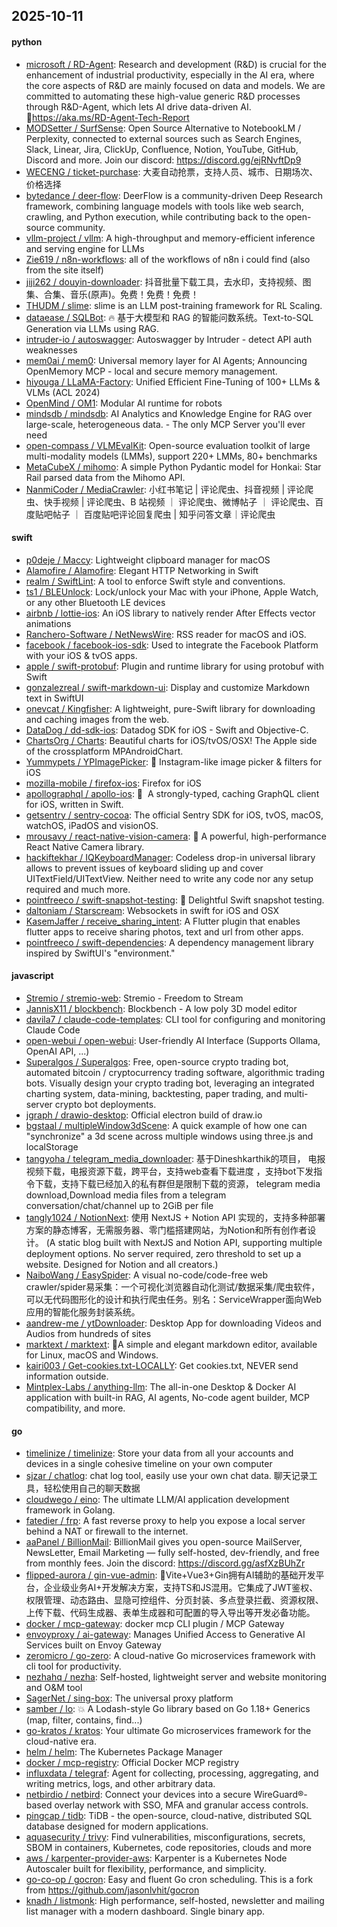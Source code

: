 ## 2025-10-11

#### python
* [microsoft / RD-Agent](https://github.com/microsoft/RD-Agent): Research and development (R&D) is crucial for the enhancement of industrial productivity, especially in the AI era, where the core aspects of R&D are mainly focused on data and models. We are committed to automating these high-value generic R&D processes through R&D-Agent, which lets AI drive data-driven AI. 🔗https://aka.ms/RD-Agent-Tech-Report
* [MODSetter / SurfSense](https://github.com/MODSetter/SurfSense): Open Source Alternative to NotebookLM / Perplexity, connected to external sources such as Search Engines, Slack, Linear, Jira, ClickUp, Confluence, Notion, YouTube, GitHub, Discord and more. Join our discord: https://discord.gg/ejRNvftDp9
* [WECENG / ticket-purchase](https://github.com/WECENG/ticket-purchase): 大麦自动抢票，支持人员、城市、日期场次、价格选择
* [bytedance / deer-flow](https://github.com/bytedance/deer-flow): DeerFlow is a community-driven Deep Research framework, combining language models with tools like web search, crawling, and Python execution, while contributing back to the open-source community.
* [vllm-project / vllm](https://github.com/vllm-project/vllm): A high-throughput and memory-efficient inference and serving engine for LLMs
* [Zie619 / n8n-workflows](https://github.com/Zie619/n8n-workflows): all of the workflows of n8n i could find (also from the site itself)
* [jiji262 / douyin-downloader](https://github.com/jiji262/douyin-downloader): 抖音批量下载工具，去水印，支持视频、图集、合集、音乐(原声)。免费！免费！免费！
* [THUDM / slime](https://github.com/THUDM/slime): slime is an LLM post-training framework for RL Scaling.
* [dataease / SQLBot](https://github.com/dataease/SQLBot): 🔥 基于大模型和 RAG 的智能问数系统。Text-to-SQL Generation via LLMs using RAG.
* [intruder-io / autoswagger](https://github.com/intruder-io/autoswagger): Autoswagger by Intruder - detect API auth weaknesses
* [mem0ai / mem0](https://github.com/mem0ai/mem0): Universal memory layer for AI Agents; Announcing OpenMemory MCP - local and secure memory management.
* [hiyouga / LLaMA-Factory](https://github.com/hiyouga/LLaMA-Factory): Unified Efficient Fine-Tuning of 100+ LLMs & VLMs (ACL 2024)
* [OpenMind / OM1](https://github.com/OpenMind/OM1): Modular AI runtime for robots
* [mindsdb / mindsdb](https://github.com/mindsdb/mindsdb): AI Analytics and Knowledge Engine for RAG over large-scale, heterogeneous data. - The only MCP Server you'll ever need
* [open-compass / VLMEvalKit](https://github.com/open-compass/VLMEvalKit): Open-source evaluation toolkit of large multi-modality models (LMMs), support 220+ LMMs, 80+ benchmarks
* [MetaCubeX / mihomo](https://github.com/MetaCubeX/mihomo): A simple Python Pydantic model for Honkai: Star Rail parsed data from the Mihomo API.
* [NanmiCoder / MediaCrawler](https://github.com/NanmiCoder/MediaCrawler): 小红书笔记 | 评论爬虫、抖音视频 | 评论爬虫、快手视频 | 评论爬虫、B 站视频 ｜ 评论爬虫、微博帖子 ｜ 评论爬虫、百度贴吧帖子 ｜ 百度贴吧评论回复爬虫 | 知乎问答文章｜评论爬虫

#### swift
* [p0deje / Maccy](https://github.com/p0deje/Maccy): Lightweight clipboard manager for macOS
* [Alamofire / Alamofire](https://github.com/Alamofire/Alamofire): Elegant HTTP Networking in Swift
* [realm / SwiftLint](https://github.com/realm/SwiftLint): A tool to enforce Swift style and conventions.
* [ts1 / BLEUnlock](https://github.com/ts1/BLEUnlock): Lock/unlock your Mac with your iPhone, Apple Watch, or any other Bluetooth LE devices
* [airbnb / lottie-ios](https://github.com/airbnb/lottie-ios): An iOS library to natively render After Effects vector animations
* [Ranchero-Software / NetNewsWire](https://github.com/Ranchero-Software/NetNewsWire): RSS reader for macOS and iOS.
* [facebook / facebook-ios-sdk](https://github.com/facebook/facebook-ios-sdk): Used to integrate the Facebook Platform with your iOS & tvOS apps.
* [apple / swift-protobuf](https://github.com/apple/swift-protobuf): Plugin and runtime library for using protobuf with Swift
* [gonzalezreal / swift-markdown-ui](https://github.com/gonzalezreal/swift-markdown-ui): Display and customize Markdown text in SwiftUI
* [onevcat / Kingfisher](https://github.com/onevcat/Kingfisher): A lightweight, pure-Swift library for downloading and caching images from the web.
* [DataDog / dd-sdk-ios](https://github.com/DataDog/dd-sdk-ios): Datadog SDK for iOS - Swift and Objective-C.
* [ChartsOrg / Charts](https://github.com/ChartsOrg/Charts): Beautiful charts for iOS/tvOS/OSX! The Apple side of the crossplatform MPAndroidChart.
* [Yummypets / YPImagePicker](https://github.com/Yummypets/YPImagePicker): 📸 Instagram-like image picker & filters for iOS
* [mozilla-mobile / firefox-ios](https://github.com/mozilla-mobile/firefox-ios): Firefox for iOS
* [apollographql / apollo-ios](https://github.com/apollographql/apollo-ios): 📱  A strongly-typed, caching GraphQL client for iOS, written in Swift.
* [getsentry / sentry-cocoa](https://github.com/getsentry/sentry-cocoa): The official Sentry SDK for iOS, tvOS, macOS, watchOS, iPadOS and visionOS.
* [mrousavy / react-native-vision-camera](https://github.com/mrousavy/react-native-vision-camera): 📸 A powerful, high-performance React Native Camera library.
* [hackiftekhar / IQKeyboardManager](https://github.com/hackiftekhar/IQKeyboardManager): Codeless drop-in universal library allows to prevent issues of keyboard sliding up and cover UITextField/UITextView. Neither need to write any code nor any setup required and much more.
* [pointfreeco / swift-snapshot-testing](https://github.com/pointfreeco/swift-snapshot-testing): 📸 Delightful Swift snapshot testing.
* [daltoniam / Starscream](https://github.com/daltoniam/Starscream): Websockets in swift for iOS and OSX
* [KasemJaffer / receive_sharing_intent](https://github.com/KasemJaffer/receive_sharing_intent): A Flutter plugin that enables flutter apps to receive sharing photos, text and url from other apps.
* [pointfreeco / swift-dependencies](https://github.com/pointfreeco/swift-dependencies): A dependency management library inspired by SwiftUI's "environment."

#### javascript
* [Stremio / stremio-web](https://github.com/Stremio/stremio-web): Stremio - Freedom to Stream
* [JannisX11 / blockbench](https://github.com/JannisX11/blockbench): Blockbench - A low poly 3D model editor
* [davila7 / claude-code-templates](https://github.com/davila7/claude-code-templates): CLI tool for configuring and monitoring Claude Code
* [open-webui / open-webui](https://github.com/open-webui/open-webui): User-friendly AI Interface (Supports Ollama, OpenAI API, ...)
* [Superalgos / Superalgos](https://github.com/Superalgos/Superalgos): Free, open-source crypto trading bot, automated bitcoin / cryptocurrency trading software, algorithmic trading bots. Visually design your crypto trading bot, leveraging an integrated charting system, data-mining, backtesting, paper trading, and multi-server crypto bot deployments.
* [jgraph / drawio-desktop](https://github.com/jgraph/drawio-desktop): Official electron build of draw.io
* [bgstaal / multipleWindow3dScene](https://github.com/bgstaal/multipleWindow3dScene): A quick example of how one can "synchronize" a 3d scene across multiple windows using three.js and localStorage
* [tangyoha / telegram_media_downloader](https://github.com/tangyoha/telegram_media_downloader): 基于Dineshkarthik的项目， 电报视频下载，电报资源下载，跨平台，支持web查看下载进度 ，支持bot下发指令下载，支持下载已经加入的私有群但是限制下载的资源， telegram media download,Download media files from a telegram conversation/chat/channel up to 2GiB per file
* [tangly1024 / NotionNext](https://github.com/tangly1024/NotionNext): 使用 NextJS + Notion API 实现的，支持多种部署方案的静态博客，无需服务器、零门槛搭建网站，为Notion和所有创作者设计。 (A static blog built with NextJS and Notion API, supporting multiple deployment options. No server required, zero threshold to set up a website. Designed for Notion and all creators.)
* [NaiboWang / EasySpider](https://github.com/NaiboWang/EasySpider): A visual no-code/code-free web crawler/spider易采集：一个可视化浏览器自动化测试/数据采集/爬虫软件，可以无代码图形化的设计和执行爬虫任务。别名：ServiceWrapper面向Web应用的智能化服务封装系统。
* [aandrew-me / ytDownloader](https://github.com/aandrew-me/ytDownloader): Desktop App for downloading Videos and Audios from hundreds of sites
* [marktext / marktext](https://github.com/marktext/marktext): 📝A simple and elegant markdown editor, available for Linux, macOS and Windows.
* [kairi003 / Get-cookies.txt-LOCALLY](https://github.com/kairi003/Get-cookies.txt-LOCALLY): Get cookies.txt, NEVER send information outside.
* [Mintplex-Labs / anything-llm](https://github.com/Mintplex-Labs/anything-llm): The all-in-one Desktop & Docker AI application with built-in RAG, AI agents, No-code agent builder, MCP compatibility, and more.

#### go
* [timelinize / timelinize](https://github.com/timelinize/timelinize): Store your data from all your accounts and devices in a single cohesive timeline on your own computer
* [sjzar / chatlog](https://github.com/sjzar/chatlog): chat log tool, easily use your own chat data. 聊天记录工具，轻松使用自己的聊天数据
* [cloudwego / eino](https://github.com/cloudwego/eino): The ultimate LLM/AI application development framework in Golang.
* [fatedier / frp](https://github.com/fatedier/frp): A fast reverse proxy to help you expose a local server behind a NAT or firewall to the internet.
* [aaPanel / BillionMail](https://github.com/aaPanel/BillionMail): BillionMail gives you open-source MailServer, NewsLetter, Email Marketing — fully self-hosted, dev-friendly, and free from monthly fees. Join the discord: https://discord.gg/asfXzBUhZr
* [flipped-aurora / gin-vue-admin](https://github.com/flipped-aurora/gin-vue-admin): 🚀Vite+Vue3+Gin拥有AI辅助的基础开发平台，企业级业务AI+开发解决方案，支持TS和JS混用。它集成了JWT鉴权、权限管理、动态路由、显隐可控组件、分页封装、多点登录拦截、资源权限、上传下载、代码生成器、表单生成器和可配置的导入导出等开发必备功能。
* [docker / mcp-gateway](https://github.com/docker/mcp-gateway): docker mcp CLI plugin / MCP Gateway
* [envoyproxy / ai-gateway](https://github.com/envoyproxy/ai-gateway): Manages Unified Access to Generative AI Services built on Envoy Gateway
* [zeromicro / go-zero](https://github.com/zeromicro/go-zero): A cloud-native Go microservices framework with cli tool for productivity.
* [nezhahq / nezha](https://github.com/nezhahq/nezha): Self-hosted, lightweight server and website monitoring and O&M tool
* [SagerNet / sing-box](https://github.com/SagerNet/sing-box): The universal proxy platform
* [samber / lo](https://github.com/samber/lo): 💥 A Lodash-style Go library based on Go 1.18+ Generics (map, filter, contains, find...)
* [go-kratos / kratos](https://github.com/go-kratos/kratos): Your ultimate Go microservices framework for the cloud-native era.
* [helm / helm](https://github.com/helm/helm): The Kubernetes Package Manager
* [docker / mcp-registry](https://github.com/docker/mcp-registry): Official Docker MCP registry
* [influxdata / telegraf](https://github.com/influxdata/telegraf): Agent for collecting, processing, aggregating, and writing metrics, logs, and other arbitrary data.
* [netbirdio / netbird](https://github.com/netbirdio/netbird): Connect your devices into a secure WireGuard®-based overlay network with SSO, MFA and granular access controls.
* [pingcap / tidb](https://github.com/pingcap/tidb): TiDB - the open-source, cloud-native, distributed SQL database designed for modern applications.
* [aquasecurity / trivy](https://github.com/aquasecurity/trivy): Find vulnerabilities, misconfigurations, secrets, SBOM in containers, Kubernetes, code repositories, clouds and more
* [aws / karpenter-provider-aws](https://github.com/aws/karpenter-provider-aws): Karpenter is a Kubernetes Node Autoscaler built for flexibility, performance, and simplicity.
* [go-co-op / gocron](https://github.com/go-co-op/gocron): Easy and fluent Go cron scheduling. This is a fork from https://github.com/jasonlvhit/gocron
* [knadh / listmonk](https://github.com/knadh/listmonk): High performance, self-hosted, newsletter and mailing list manager with a modern dashboard. Single binary app.
